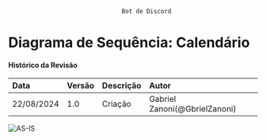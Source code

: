 									Bot de Discord
# Diagrama de Sequência: Calendário
 
#### Histórico da Revisão
| Data   | Versão       | Descrição  |  Autor  |
| :---------- | :--------- | :-------------------------------- | :-------------------------------- |
| 22/08/2024 | 1.0 | Criação  | Gabriel Zanoni(@GbrielZanoni)|


![AS-IS](https://i.imgur.com/pBkye7Y.png)